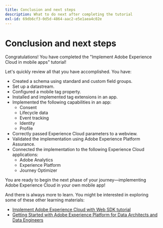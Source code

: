 ```yaml
---
title: Conclusion and next steps
description: What to do next after completing the tutorial
exl-id: 69db6cf3-0d5d-4864-aac2-e5e1aea4c02e
---
```

# Conclusion and next steps

Congratulations! You have completed the "Implement Adobe Experience Cloud in mobile apps" tutorial!

Let's quickly review all that you have accomplished. You have:

* Created a schema using standard and custom field groups.
* Set up a datastream.
* Configured a mobile tag property.
* Installed and implemented tag extensions in an app.
* Implemented the following capabilities in an app:
  * Consent
  * Lifecycle data
  * Event tracking
  * Identity
  * Profile
* Correctly passed Experience Cloud parameters to a webview.
* Validated the implementation using Adobe Experience Platform Assurance.
* Connected the implementation to the following Experience Cloud applications:
  * Adobe Analytics
  * Experience Platform
  * Journey Optimizer

You are ready to begin the next phase of your journey&mdash;implementing Adobe Experience Cloud in your own mobile app!

And there is always more to learn. You might be interested in exploring some of these other learning materials:

* [Implement Adobe Experience Cloud with Web SDK tutorial](https://experienceleague.adobe.com/docs/platform-learn/implement-web-sdk/overview.html)
* [Getting Started with Adobe Experience Platform for Data Architects and Data Engineers](https://experienceleague.adobe.com/docs/platform-learn/getting-started-for-data-architects-and-data-engineers/overview.html)
